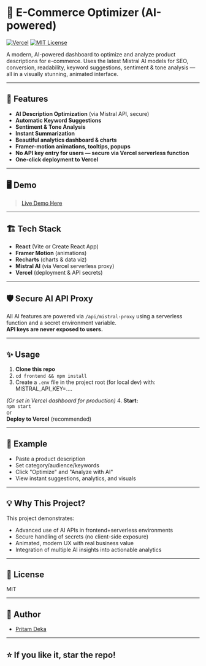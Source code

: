 # 🛒 E-Commerce Optimizer (AI-powered)

[![Vercel](https://img.shields.io/badge/Deployed%20on-Vercel-3a3a3a?logo=vercel&logoColor=white)](https://your-vercel-url.vercel.app)
[![MIT License](https://img.shields.io/github/license/pritamdeka/ecommerce-optimizer)](LICENSE)

A modern, AI-powered dashboard to optimize and analyze product descriptions for e-commerce. Uses the latest Mistral AI models for SEO, conversion, readability, keyword suggestions, sentiment & tone analysis — all in a visually stunning, animated interface.

---

## 🚀 Features

- **AI Description Optimization** (via Mistral API, secure)
- **Automatic Keyword Suggestions**
- **Sentiment & Tone Analysis**
- **Instant Summarization**
- **Beautiful analytics dashboard & charts**
- **Framer-motion animations, tooltips, popups**
- **No API key entry for users — secure via Vercel serverless function**
- **One-click deployment to Vercel**

---

## 🖥️ Demo

> [Live Demo Here](https://ecommerce-optimizer-git-main-pritamdekas-projects.vercel.app/)

---

## 🏗️ Tech Stack

- **React** (Vite or Create React App)
- **Framer Motion** (animations)
- **Recharts** (charts & data viz)
- **Mistral AI** (via Vercel serverless proxy)
- **Vercel** (deployment & API secrets)

---

## 🛡️ Secure AI API Proxy

All AI features are powered via `/api/mistral-proxy` using a serverless function and a secret environment variable.  
**API keys are never exposed to users.**

---

## ✨ Usage

1. **Clone this repo**
2. `cd frontend && npm install`
3. Create a `.env` file in the project root (for local dev) with:
MISTRAL_API_KEY=....

*(Or set in Vercel dashboard for production)*
4. **Start:**  
`npm start`  
or  
**Deploy to Vercel** (recommended)

---

## 📝 Example

- Paste a product description
- Set category/audience/keywords
- Click "Optimize" and "Analyze with AI"
- View instant suggestions, analytics, and visuals

---

## 💡 Why This Project?

This project demonstrates:
- Advanced use of AI APIs in frontend+serverless environments
- Secure handling of secrets (no client-side exposure)
- Animated, modern UX with real business value
- Integration of multiple AI insights into actionable analytics

---

## 📄 License

MIT

---

## 👤 Author

- [Pritam Deka](https://github.com/pritamdeka)

---

## ⭐ If you like it, star the repo!
